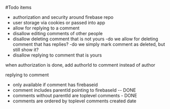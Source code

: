 #Todo items
- authorization and security around firebase repo
- user storage via cookies or passed into app
- allow for replying to a comment
- disallow editing comments of other people
- disallow deleting comment that is not yours
		-do we allow for deleting comment that has replies?
		-do we simply mark comment as deleted, but still show it?
- disallow replying to comment that is yours

when authorization is done, add authorId to comment instead of author


replying to comment
- only available if comment has firebaseid
- comment includes parentId pointing to firebaseId -- DONE
- comments without parentId are toplevel comments - DONE
- comments are ordered by toplevel comments created date